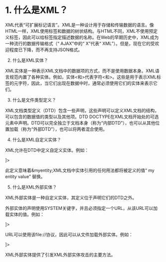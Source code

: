 # 1. 什么是XML？

XML代表“可扩展标记语言”。XML是一种设计用于存储和传输数据的语言。像HTML一样，XML使用标签和数据的树状结构。与HTML不同，XML不使用预定义标签，因此可以给标签指定描述数据的名称。在Web的早期历史中，XML成为一种流行的数据传输格式（“ AJAX”中的“ X”代表“ XML”）。但是，现在它的受欢迎程度已下降，而不再支持JSON格式。

2. 什么是XML实体？

XML实体是一种表示XML文档中的数据项的方式，而不是使用数据本身。XML语言规范内置了各种实体。例如，实体&lt;和&gt;代表字符<和>。这些是用于表示XML标签的元字符，因此，当它们出现在数据中时，通常必须使用它们的实体来表示它们。

3. 什么是文件类型定义？

XML文档类型定义（DTD）包含一些声明，这些声明可以定义XML文档的结构，可以包含的数据值的类型以及其他项。DTD DOCTYPE在XML文档开始处的可选元素中声明。DTD可以完全独立于文档本身（称为“内部DTD”），也可以从其他位置加载（称为“外部DTD”），也可以将两者混合使用。

4. 什么是XML自定义实体？

XML允许在DTD中定义自定义实体。例如：

<!DOCTYPE foo [ <!ENTITY myentity "my entity value" > ]>

此定义意味着&myentity;XML文档中实体引用的任何用法都将被定义的值“ my entity value” 替换。

5. 什么是XML外部实体？

XML外部实体是一种自定义实体，其定义位于声明它们的DTD之外。

外部实体的声明使用SYSTEM关键字，并且必须指定一个URL，从该URL可以加载实体的值。例如：

<!DOCTYPE foo [ <!ENTITY ext SYSTEM "http://normal-website.com" > ]>

URL可以使用该file://协议，因此可以从文件加载外部实体。例如：

<!DOCTYPE foo [ <!ENTITY ext SYSTEM "file:///path/to/file" > ]>

XML外部实体提供了引发XML外部实体攻击的主要方法。